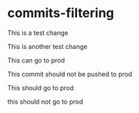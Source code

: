 # commits-filtering

This is a test change

This is another test change

This can go to prod

This commit should not be pushed to prod

This should go to prod

this should not go to prod
